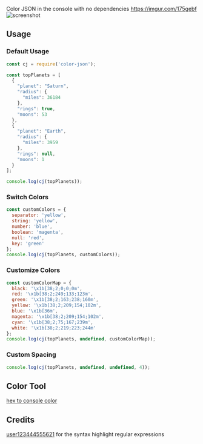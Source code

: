 Color JSON in the console with no dependencies
https://imgur.com/175gebf
![screenshot](https://i.imgur.com/175gebf.png)

## Usage
### Default Usage
```js
const cj = require('color-json');

const topPlanets = [
  {
    "planet": "Saturn",
    "radius": {
      "miles": 36184
    },
    "rings": true,
    "moons": 53
  },
  {
    "planet": "Earth",
    "radius": {
      "miles": 3959
    },
    "rings": null,
    "moons": 1
  }
];

console.log(cj(topPlanets));
```
### Switch Colors
```js
const customColors = {
  separator: 'yellow',
  string: 'yellow',
  number: 'blue',
  boolean: 'magenta',
  null: 'red',
  key: 'green'
};
console.log(cj(topPlanets, customColors));
```
### Customize Colors
```js
const customColorMap = {
  black: '\x1b[38;2;0;0;0m',
  red: '\x1b[38;2;249;133;123m',
  green: '\x1b[38;2;163;238;160m',
  yellow: '\x1b[38;2;209;154;102m',
  blue: '\x1b[36m',
  magenta: '\x1b[38;2;209;154;102m',
  cyan: '\x1b[38;2;75;167;239m',
  white: '\x1b[38;2;219;223;244m'
};
console.log(cj(topPlanets, undefined, customColorMap));
```

### Custom Spacing
```js
console.log(cj(topPlanets, undefined, undefined, 4));
```
## Color Tool
[hex to console color](https://codepen.io/zvakanaka/pen/MVWGJG)
## Credits
 [user123444555621](https://stackoverflow.com/a/7220510/4151489) for the syntax highlight regular expressions
